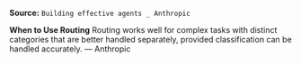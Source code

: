 **Source:** `Building effective agents _ Anthropic`

**When to Use Routing**
Routing works well for complex tasks with distinct categories that are better handled separately, provided classification can be handled accurately. — Anthropic
